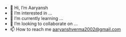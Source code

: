 - 👋 Hi, I’m Aaryansh 
- 👀 I’m interested in ...
- 🌱 I’m currently learning ...
- 💞️ I’m looking to collaborate on ...
- 📫 How to reach me aaryanshverma2002@gmail.com 

<!---
Aar-v/Aar-v is a ✨ special ✨ repository because its `README.md` (this file) appears on your GitHub profile.
You can click the Preview link to take a look at your changes.
--->
